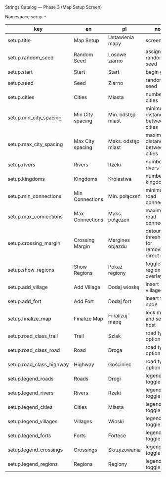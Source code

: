 Strings Catalog — Phase 3 (Map Setup Screen)

Namespace `setup.*`

| key           | en          | pl               | note |
|---------------|-------------|------------------|------|
| setup.title   | Map Setup   | Ustawienia mapy  | screen title |
| setup.random_seed | Random Seed | Losowe ziarno | assign random seed |
| setup.start   | Start       | Start            | begin game |
| setup.seed    | Seed        | Ziarno           | random seed |
| setup.cities  | Cities      | Miasta           | number of cities |
| setup.min_city_spacing | Min City spacing | Min. odstęp miast | minimum distance between cities |
| setup.max_city_spacing | Max City spacing | Maks. odstęp miast | maximum distance between cities |
| setup.rivers  | Rivers      | Rzeki            | number of rivers |
| setup.kingdoms | Kingdoms   | Królestwa        | number of kingdoms |
| setup.min_connections | Min Connections | Min. połączeń | minimum road connections |
| setup.max_connections | Max Connections | Maks. połączeń | maximum road connections |
| setup.crossing_margin | Crossing Margin | Margines objazdu | detour threshold for removing direct road |
| setup.show_regions | Show Regions | Pokaż regiony | toggle region overlay |
| setup.add_village | Add Village | Dodaj wioskę | insert village node |
| setup.add_fort | Add Fort | Dodaj fort | insert fort node |
| setup.finalize_map | Finalize Map | Finalizuj mapę | lock map and send to host |
| setup.road_class_trail | Trail | Szlak | road type option |
| setup.road_class_road | Road | Droga | road type option |
| setup.road_class_highway | Highway | Gościniec | road type option |
| setup.legend_roads | Roads | Drogi | legend toggle |
| setup.legend_rivers | Rivers | Rzeki | legend toggle |
| setup.legend_cities | Cities | Miasta | legend toggle |
| setup.legend_villages | Villages | Wioski | legend toggle |
| setup.legend_forts | Forts | Fortece | legend toggle |
| setup.legend_crossings | Crossings | Skrzyżowania | legend toggle |
| setup.legend_regions | Regions | Regiony | legend toggle |
